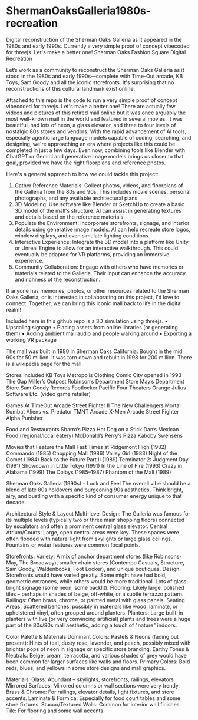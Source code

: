 # ShermanOaksGalleria1980s-recreation
Digital reconstruction of the Sherman Oaks Galleria as it appeared in the 1980s and early 1990s.  Currently a very simple proof of concept vibecoded for threejs. Let's make a better one!
Sherman Oaks Fashion Square Digital Recreation

Let’s work as a community to reconstruct the Sherman Oaks Galleria as it stood in the 1980s and early 1990s—complete with Time-Out arcade, KB Toys, Sam Goody and all the iconic storefronts. It's surprising that no reconstructions of this cultural landmark exist online.

Attached to this repo is the code to run a very simple proof of concept vibecoded for threejs. Let's make a better one! There are actually few videos and pictures of this retired mall online but it was once arguably the most well-known mall in the world and featured in several movies. It was beautiful, had lots of neon, a glass elevator, and three to four levels of nostalgic 80s stores and vendors.
With the rapid advancement of AI tools, especially agentic large language models capable of coding, searching, and designing, we're approaching an era where projects like this could be completed in just a few days. Even now, combining tools like Blender with ChatGPT or Gemini and generative image models brings us closer to that goal, provided we have the right floorplans and reference photos.

Here's a general approach to how we could tackle this project:

1.	Gather Reference Materials: Collect photos, videos, and floorplans of the Galleria from the 80s and 90s. This includes movie scenes, personal photographs, and any available architectural plans.
2.	3D Modeling: Use software like Blender or SketchUp to create a basic 3D model of the mall's structure. AI can assist in generating textures and details based on the reference materials.
3.	Populate the Environment: Incorporate storefronts, signage, and interior details using generative image models. AI can help recreate store logos, window displays, and even simulate lighting conditions.
4.	Interactive Experience: Integrate the 3D model into a platform like Unity or Unreal Engine to allow for an interactive walkthrough. This could eventually be adapted for VR platforms, providing an immersive experience.
5.	Community Collaboration: Engage with others who have memories or materials related to the Galleria. Their input can enhance the accuracy and richness of the reconstruction.

If anyone has memories, photos, or other resources related to the Sherman Oaks Galleria, or is interested in collaborating on this project, I'd love to connect. Together, we can bring this iconic mall back to life in the digital realm!

Included here in this github repo is a 3D simulation using threejs.
•  Upscaling signage
•  Placing assets from online libraries (or generating them)
•  Adding ambient mall audio and people walking around
•  Exporting a working VR package

The mall was built in 1980 in Sherman Oaks California. Bought in the mid 90s for 50 million. It was torn down and rebuilt in 1998 for 200 million. There is a wikipedia page for the mall.

Stores Included
KB Toys
Metropolis Clothing
Comic City opened in 1993
The Gap
Miller’s Outpost
Robinson’s Department Store
May’s Department Store
Sam Goody Records
Footlocker
Pacific Four Theaters
Orange Julius
Software Etc. (video game retailer)

Games At TimeOut Arcade
Street Fighter II The New Challengers
Mortal Kombat
Aliens vs. Predator
TMNT Arcade
X-Men Arcade
Street Fighter Alpha
Punisher 

Food and Restaurants 
Sbarro’s Pizza
Hot Dog on a Stick
Dan’s Mexican Food (regional/local eatery)
McDonald’s
Perry’s Pizza
Kaboby
Swensens

Movies that Feature the Mall 
Fast Times at Ridgemont High (1982)
Commando (1985)
Chopping Mall (1986)
Valley Girl (1983)
Night of the Comet (1984)
Back to the Future Part II (1989)
Terminator 2: Judgment Day (1991)
Showdown in Little Tokyo (1991)
In the Line of Fire (1993)
Crazy in Alabama (1999)
The Colbys (1985–1987) 
Phantom of the Mall (1989)

Sherman Oaks Galleria (1990s) - Look and Feel
The overall vibe should be a blend of late 80s holdovers and burgeoning 90s aesthetics. Think bright, airy, and bustling with a specific kind of consumer energy unique to that decade.

Architectural Style & Layout
Multi-level Design: The Galleria was famous for its multiple levels (typically two or three main shopping floors) connected by escalators and often a prominent central glass elevator.
Central Atrium/Courts: Large, open central areas were key. These spaces were often flooded with natural light from skylights or large glass ceilings. Fountains or water features were common focal points.

Storefronts:
Variety: A mix of anchor department stores (like Robinsons-May, The Broadway), smaller chain stores (Contempo Casuals, Structure, Sam Goody, Waldenbooks, Foot Locker), and unique boutiques.
Design: Storefronts would have varied greatly. Some might have had bold, geometric entrances, while others would be more traditional. Lots of glass, bright signage (some neon, some backlit).
Flooring: Likely large, polished tiles – perhaps in shades of beige, off-white, or a subtle terrazzo pattern.
Railings: Often brass, chrome, or painted metal with glass panels.
Seating Areas: Scattered benches, possibly in materials like wood, laminate, or upholstered vinyl, often grouped around planters.
Planters: Large built-in planters with live (or very convincing artificial) plants and trees were a huge part of the 80s/90s mall aesthetic, adding a touch of "nature" indoors.

Color Palette & Materials
Dominant Colors:
Pastels & Neons (fading but present): Hints of teal, dusty rose, lavender, and peach, possibly mixed with brighter pops of neon in signage or specific store branding.
Earthy Tones & Neutrals: Beige, cream, terracotta, and various shades of grey would have been common for larger surfaces like walls and floors.
Primary Colors: Bold reds, blues, and yellows in some store designs and mall graphics.

Materials:
Glass: Abundant – skylights, storefronts, railings, elevators.
Mirrored Surfaces: Mirrored columns or wall sections were very trendy.
Brass & Chrome: For railings, elevator details, light fixtures, and store accents.
Laminate & Formica: Especially for food court tables and some store fixtures.
Stucco/Textured Walls: Common for interior wall finishes.
Tile: For flooring and some wall accents.
